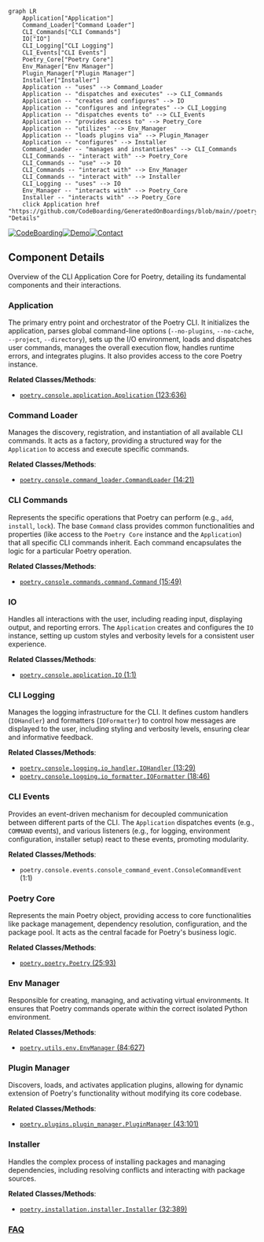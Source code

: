 ```mermaid
graph LR
    Application["Application"]
    Command_Loader["Command Loader"]
    CLI_Commands["CLI Commands"]
    IO["IO"]
    CLI_Logging["CLI Logging"]
    CLI_Events["CLI Events"]
    Poetry_Core["Poetry Core"]
    Env_Manager["Env Manager"]
    Plugin_Manager["Plugin Manager"]
    Installer["Installer"]
    Application -- "uses" --> Command_Loader
    Application -- "dispatches and executes" --> CLI_Commands
    Application -- "creates and configures" --> IO
    Application -- "configures and integrates" --> CLI_Logging
    Application -- "dispatches events to" --> CLI_Events
    Application -- "provides access to" --> Poetry_Core
    Application -- "utilizes" --> Env_Manager
    Application -- "loads plugins via" --> Plugin_Manager
    Application -- "configures" --> Installer
    Command_Loader -- "manages and instantiates" --> CLI_Commands
    CLI_Commands -- "interact with" --> Poetry_Core
    CLI_Commands -- "use" --> IO
    CLI_Commands -- "interact with" --> Env_Manager
    CLI_Commands -- "interact with" --> Installer
    CLI_Logging -- "uses" --> IO
    Env_Manager -- "interacts with" --> Poetry_Core
    Installer -- "interacts with" --> Poetry_Core
    click Application href "https://github.com/CodeBoarding/GeneratedOnBoardings/blob/main//poetry/Application.md" "Details"
```
[![CodeBoarding](https://img.shields.io/badge/Generated%20by-CodeBoarding-9cf?style=flat-square)](https://github.com/CodeBoarding/GeneratedOnBoardings)[![Demo](https://img.shields.io/badge/Try%20our-Demo-blue?style=flat-square)](https://www.codeboarding.org/demo)[![Contact](https://img.shields.io/badge/Contact%20us%20-%20contact@codeboarding.org-lightgrey?style=flat-square)](mailto:contact@codeboarding.org)

## Component Details

Overview of the CLI Application Core for Poetry, detailing its fundamental components and their interactions.

### Application
The primary entry point and orchestrator of the Poetry CLI. It initializes the application, parses global command-line options (`--no-plugins`, `--no-cache`, `--project`, `--directory`), sets up the I/O environment, loads and dispatches user commands, manages the overall execution flow, handles runtime errors, and integrates plugins. It also provides access to the core Poetry instance.


**Related Classes/Methods**:

- <a href="https://github.com/python-poetry/poetry/blob/master/src/poetry/console/application.py#L123-L636" target="_blank" rel="noopener noreferrer">`poetry.console.application.Application` (123:636)</a>


### Command Loader
Manages the discovery, registration, and instantiation of all available CLI commands. It acts as a factory, providing a structured way for the `Application` to access and execute specific commands.


**Related Classes/Methods**:

- <a href="https://github.com/python-poetry/poetry/blob/master/src/poetry/console/command_loader.py#L14-L21" target="_blank" rel="noopener noreferrer">`poetry.console.command_loader.CommandLoader` (14:21)</a>


### CLI Commands
Represents the specific operations that Poetry can perform (e.g., `add`, `install`, `lock`). The base `Command` class provides common functionalities and properties (like access to the `Poetry Core` instance and the `Application`) that all specific CLI commands inherit. Each command encapsulates the logic for a particular Poetry operation.


**Related Classes/Methods**:

- <a href="https://github.com/python-poetry/poetry/blob/master/src/poetry/console/commands/command.py#L15-L49" target="_blank" rel="noopener noreferrer">`poetry.console.commands.command.Command` (15:49)</a>


### IO
Handles all interactions with the user, including reading input, displaying output, and reporting errors. The `Application` creates and configures the `IO` instance, setting up custom styles and verbosity levels for a consistent user experience.


**Related Classes/Methods**:

- <a href="https://github.com/python-poetry/poetry/blob/master/src/poetry/console/application.py#L1-L1" target="_blank" rel="noopener noreferrer">`poetry.console.application.IO` (1:1)</a>


### CLI Logging
Manages the logging infrastructure for the CLI. It defines custom handlers (`IOHandler`) and formatters (`IOFormatter`) to control how messages are displayed to the user, including styling and verbosity levels, ensuring clear and informative feedback.


**Related Classes/Methods**:

- <a href="https://github.com/python-poetry/poetry/blob/master/src/poetry/console/logging/io_handler.py#L13-L29" target="_blank" rel="noopener noreferrer">`poetry.console.logging.io_handler.IOHandler` (13:29)</a>
- <a href="https://github.com/python-poetry/poetry/blob/master/src/poetry/console/logging/io_formatter.py#L18-L46" target="_blank" rel="noopener noreferrer">`poetry.console.logging.io_formatter.IOFormatter` (18:46)</a>


### CLI Events
Provides an event-driven mechanism for decoupled communication between different parts of the CLI. The `Application` dispatches events (e.g., `COMMAND` events), and various listeners (e.g., for logging, environment configuration, installer setup) react to these events, promoting modularity.


**Related Classes/Methods**:

- `poetry.console.events.console_command_event.ConsoleCommandEvent` (1:1)


### Poetry Core
Represents the main Poetry object, providing access to core functionalities like package management, dependency resolution, configuration, and the package pool. It acts as the central facade for Poetry's business logic.


**Related Classes/Methods**:

- <a href="https://github.com/python-poetry/poetry/blob/master/src/poetry/poetry.py#L25-L93" target="_blank" rel="noopener noreferrer">`poetry.poetry.Poetry` (25:93)</a>


### Env Manager
Responsible for creating, managing, and activating virtual environments. It ensures that Poetry commands operate within the correct isolated Python environment.


**Related Classes/Methods**:

- <a href="https://github.com/python-poetry/poetry/blob/master/src/poetry/utils/env/env_manager.py#L84-L627" target="_blank" rel="noopener noreferrer">`poetry.utils.env.EnvManager` (84:627)</a>


### Plugin Manager
Discovers, loads, and activates application plugins, allowing for dynamic extension of Poetry's functionality without modifying its core codebase.


**Related Classes/Methods**:

- <a href="https://github.com/python-poetry/poetry/blob/master/src/poetry/plugins/plugin_manager.py#L43-L101" target="_blank" rel="noopener noreferrer">`poetry.plugins.plugin_manager.PluginManager` (43:101)</a>


### Installer
Handles the complex process of installing packages and managing dependencies, including resolving conflicts and interacting with package sources.


**Related Classes/Methods**:

- <a href="https://github.com/python-poetry/poetry/blob/master/src/poetry/installation/installer.py#L32-L389" target="_blank" rel="noopener noreferrer">`poetry.installation.installer.Installer` (32:389)</a>




### [FAQ](https://github.com/CodeBoarding/GeneratedOnBoardings/tree/main?tab=readme-ov-file#faq)